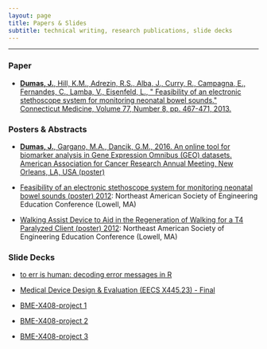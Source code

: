 ```yaml
---
layout: page
title: Papers & Slides
subtitle: technical writing, research publications, slide decks
---
```


---------------

### Paper

* [**Dumas, J.**, Hill, K.M., Adrezin, R.S., Alba, J., Curry, R., Campagna, E., Fernandes, C., Lamba, V., Eisenfeld, L., " Feasibility of an electronic stethoscope system for monitoring neonatal bowel sounds." Connecticut Medicine, Volume 77, Number 8, pp. 467-471, 2013.](http://www.ncbi.nlm.nih.gov/pubmed/24156174)

### Posters & Abstracts

* [**Dumas, J.**, Gargano, M.A., Dancik, G.M., 2016. An online tool for biomarker analysis in Gene Expression Omnibus (GEO)
datasets. American Association for Cancer Research Annual Meeting, New Orleans, LA, USA (poster)](http://www.abstractsonline.com/Plan/ViewAbstract.aspx?mID=4017&sKey=b710c4a6-fafb-4546-a4ef-94ef72d93639&cKey=0243e952-bd00-4008-84b0-53222a594ee9&mKey=1d10d749-4b6a-4ab3-bcd4-f80fb1922267)

* [Feasibility of an electronic stethoscope system for monitoring neonatal bowel sounds (poster) 2012](http://asee-ne.org/proceedings/2012/SP_3587.pdf): Northeast American Society of Engineering Education Conference (Lowell, MA)

* [Walking Assist Device to Aid in the Regeneration of Walking for a T4 Paralyzed Client (poster) 2012](http://asee-ne.org/proceedings/2012/SP_3622.pdf): Northeast American Society of Engineering Education Conference (Lowell, MA)

### Slide Decks

* [to err is human: decoding error messages in R](http://rpubs.com/jasdumas/to-err)

* [Medical Device Design &amp; Evaluation (EECS X445.23) - Final](http://prezi.com/6bkt7iwwci41/?utm_campaign=share&utm_medium=copy&rc=ex0share)

* [BME-X408-project 1](http://prezi.com/sy11bqnub5np/?utm_campaign=share&utm_medium=copy&rc=ex0share)

* [BME-X408-project 2](http://prezi.com/cqe2z4mmxvnp/?utm_campaign=share&utm_medium=copy&rc=ex0share)

* [BME-X408-project 3](http://prezi.com/6k7v4vwj1qco/?utm_campaign=share&utm_medium=copy&rc=ex0share)
